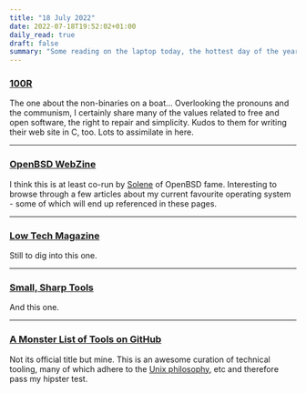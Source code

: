 ```yaml
---
title: "18 July 2022"
date: 2022-07-18T19:52:02+01:00
daily_read: true
draft: false
summary: "Some reading on the laptop today, the hottest day of the year..."
---
```


### [100R](https://100r.co/site/home.html)

The one about the non-binaries on a boat... Overlooking the pronouns and the communism, I certainly share many of the values related to free and open software, the right to repair and simplicity. Kudos to them for writing their web site in C, too. Lots to assimilate in here.

---

### [OpenBSD WebZine](https://webzine.puffy.cafe/)

I think this is at least co-run by [Solene](https://dataswamp.org/~solene/index.html) of OpenBSD fame. Interesting to browse through a few articles about my current favourite operating system - some of which will end up referenced in these pages.

---

### [Low Tech Magazine](https://solar.lowtechmagazine.com/)

Still to dig into this one.

---

### [Small, Sharp Tools](https://brandur.org/small-sharp-tools)

And this one.

---

### [A Monster List of Tools on GitHub](https://github.com/everestpipkin/tools-list)

Not its official title but mine. This is an awesome curation of technical tooling, many of which adhere to the [Unix philosophy](https://en.wikipedia.org/wiki/Unix_philosophy), etc and therefore pass my hipster test.
